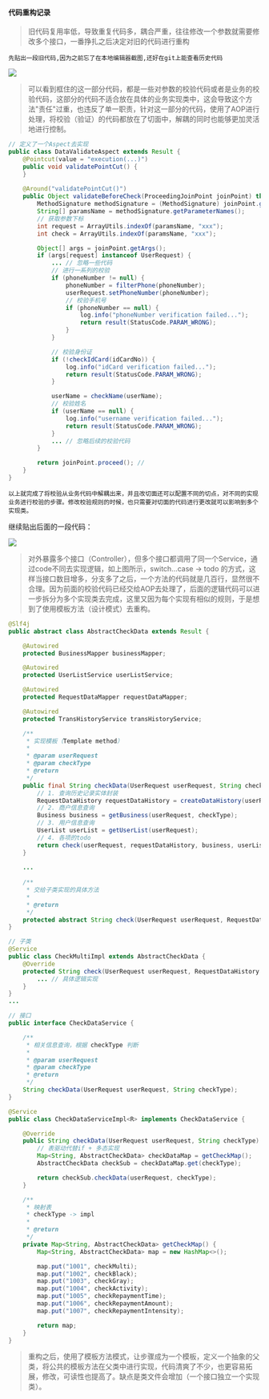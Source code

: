 #### 代码重构记录

> 旧代码复用率低，导致重复代码多，耦合严重，往往修改一个参数就需要修改多个接口，一番挣扎之后决定对旧的代码进行重构

`先贴出一段旧代码,因为之前忘了在本地编辑器截图,还好在git上能查看历史代码`

![](..\static\img\20200601\1.png)

> 可以看到框住的这一部分代码，都是一些对参数的校验代码或者是业务的校验代码，这部分的代码不适合放在具体的业务实现类中，这会导致这个方法"责任"过重，也违反了单一职责，针对这一部分的代码，使用了AOP进行处理，将校验（验证）的代码都放在了切面中，解耦的同时也能够更加灵活地进行控制。

```java
// 定义了一个Aspect去实现
public class DataValidateAspect extends Result {
	@Pointcut(value = "execution(...)")
    public void validatePointCut() {
    }
    
    @Around("validatePointCut()")
    public Object validateBeforeCheck(ProceedingJoinPoint joinPoint) throws Throwable {
        MethodSignature methodSignature = (MethodSignature) joinPoint.getSignature();
        String[] paramsName = methodSignature.getParameterNames();
        // 获取参数下标
        int request = ArrayUtils.indexOf(paramsName, "xxx");
        int check = ArrayUtils.indexOf(paramsName, "xxx");

        Object[] args = joinPoint.getArgs();
        if (args[request] instanceof UserRequest) {
            ... // 忽略一些代码
            // 进行一系列的校验    
            if (phoneNumber != null) {
                phoneNumber = filterPhone(phoneNumber);
                userRequest.setPhoneNumber(phoneNumber);
                // 校验手机号
                if (phoneNumber == null) {
                    log.info("phoneNumber verification failed...");
                    return result(StatusCode.PARAM_WRONG);
                }
            }

            // 校验身份证
            if (!checkIdCard(idCardNo)) {
                log.info("idCard verification failed...");
                return result(StatusCode.PARAM_WRONG);
            }

            userName = checkName(userName);
            // 校验姓名
            if (userName == null) {
                log.info("username verification failed...");
                return result(StatusCode.PARAM_WRONG);
            }
			... // 忽略后续的校验代码
        }

        return joinPoint.proceed(); // 
    }
}
```

`以上就完成了将校验从业务代码中解耦出来，并且改切面还可以配置不同的切点，对不同的实现业务进行校验的步骤。修改校验规则的时候，也只需要对切面的代码进行更改就可以影响到多个实现类。`

继续贴出后面的一段代码：

![](..\static\img\20200601\2.png)

> 对外暴露多个接口（Controller），但多个接口都调用了同一个Service，通过code不同去实现逻辑，如上图所示，switch...case -> todo 的方式，这样当接口数目增多，分支多了之后，一个方法的代码就是几百行，显然很不合理。因为前面的校验代码已经交给AOP去处理了，后面的逻辑代码可以进一步拆分为多个实现类去完成，这里又因为每个实现有相似的规则，于是想到了使用模板方法（设计模式）去重构。

```java
@Slf4j
public abstract class AbstractCheckData extends Result {

    @Autowired
    protected BusinessMapper businessMapper;

    @Autowired
    protected UserListService userListService;

    @Autowired
    protected RequestDataMapper requestDataMapper;

    @Autowired
    protected TransHistoryService transHistoryService;

    /**
     * 实现模板（Template method）
     *
     * @param userRequest
     * @param checkType
     * @return
     */
    public final String checkData(UserRequest userRequest, String checkType) {
        // 1. 查询历史记录实体封装
        RequestDataHistory requestDataHistory = createDataHistory(userRequest, checkType);
        // 2. 商户信息查询
        Business business = getBusiness(userRequest, checkType);
        // 3. 用户信息查询
        UserList userList = getUserList(userRequest);
        // 4. 各项的todo
        return check(userRequest, requestDataHistory, business, userList);
    }
    
    ...
        
    /**
     * 交给子类实现的具体方法
     *
     * @return
     */
    protected abstract String check(UserRequest userRequest, RequestDataHistory requestDataHistory, Business findBusiness, UserList userList);
}

// 子类
@Service
public class CheckMultiImpl extends AbstractCheckData {
    @Override
    protected String check(UserRequest userRequest, RequestDataHistory requestDataHistory, Business findBusiness, UserList userList) {
        ... // 具体逻辑实现
    }
}
...
```

```java
// 接口
public interface CheckDataService {

    /**
     * 相关信息查询，根据 checkType 判断
     *
     * @param userRequest
     * @param checkType
     * @return
     */
    String checkData(UserRequest userRequest, String checkType);
}

@Service
public class CheckDataServiceImpl<R> implements CheckDataService {

    @Override
    public String checkData(UserRequest userRequest, String checkType) {
        // 表驱动代替if + 多态实现
        Map<String, AbstractCheckData> checkDataMap = getCheckMap();
        AbstractCheckData checkSub = checkDataMap.get(checkType);

        return checkSub.checkData(userRequest, checkType);
    }

    /**
     * 映射表
     * checkType -> impl
     *
     * @return
     */
    private Map<String, AbstractCheckData> getCheckMap() {
        Map<String, AbstractCheckData> map = new HashMap<>();

        map.put("1001", checkMulti);
        map.put("1002", checkBlack);
        map.put("1003", checkGray);
        map.put("1004", checkActivity);
        map.put("1005", checkRepaymentTime);
        map.put("1006", checkRepaymentAmount);
        map.put("1007", checkRepaymentIntensity);

        return map;
    }
}
```

> 重构之后，使用了模板方法模式，让步骤成为一个模板，定义一个抽象的父类，将公共的模板方法在父类中进行实现，代码清爽了不少，也更容易拓展，修改，可读性也提高了。缺点是类文件会增加（一个接口独立一个实现类）。

